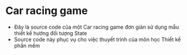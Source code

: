 # Car racing game
- Đây là source code của một Car racing game đơn giản sử dụng mẫu thiết kế hướng đối tượng State
- Source code này phục vụ  cho việc thuyết trình của môn học Thiết kế phần mềm